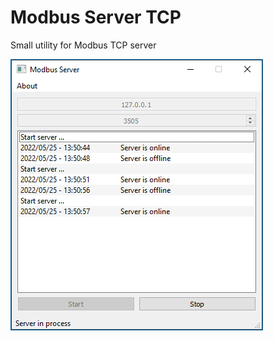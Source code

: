# Modbus Server TCP

Small utility for Modbus TCP server

![GUI modbus server TCP](modbus_server_tcp.PNG)

